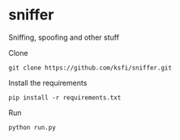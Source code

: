 # sniffer

Sniffing, spoofing and other stuff



Clone
```
git clone https://github.com/ksfi/sniffer.git
```

Install the requirements
```
pip install -r requirements.txt
```

Run
```
python run.py
```

